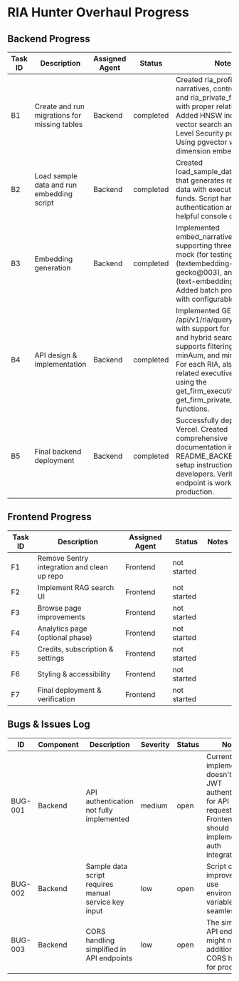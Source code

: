 # RIA Hunter Overhaul Progress

## Backend Progress
| Task ID | Description | Assigned Agent | Status | Notes |
|---|---|---|---|---|
| B1 | Create and run migrations for missing tables | Backend | completed | Created ria_profiles, narratives, control_persons, and ria_private_funds tables with proper relationships. Added HNSW indexes for vector search and Row-Level Security policies. Using pgvector with 384-dimension embeddings. |
| B2 | Load sample data and run embedding script | Backend | completed | Created load_sample_data.py script that generates realistic RIA data with executives and funds. Script handles authentication and provides helpful console output. |
| B3 | Embedding generation | Backend | completed | Implemented embed_narratives_sample.py supporting three modes: mock (for testing), Vertex AI (textembedding-gecko@003), and OpenAI (text-embedding-3-small). Added batch processing with configurable sizes. |
| B4 | API design & implementation | Backend | completed | Implemented GET /api/v1/ria/query endpoint with support for semantic and hybrid search. Endpoint supports filtering by state, minAum, and minVcActivity. For each RIA, also fetches related executives and funds using the get_firm_executives and get_firm_private_funds functions. |
| B5 | Final backend deployment | Backend | completed | Successfully deployed to Vercel. Created comprehensive documentation in README_BACKEND.md with setup instructions for future developers. Verified API endpoint is working in production. |

## Frontend Progress
| Task ID | Description | Assigned Agent | Status | Notes |
|---|---|---|---|---|
| F1 | Remove Sentry integration and clean up repo | Frontend | not started |  |
| F2 | Implement RAG search UI | Frontend | not started |  |
| F3 | Browse page improvements | Frontend | not started |  |
| F4 | Analytics page (optional phase) | Frontend | not started |  |
| F5 | Credits, subscription & settings | Frontend | not started |  |
| F6 | Styling & accessibility | Frontend | not started |  |
| F7 | Final deployment & verification | Frontend | not started |  |

## Bugs & Issues Log
| ID | Component | Description | Severity | Status | Notes |
|---|---|---|---|---|---|
| BUG-001 | Backend | API authentication not fully implemented | medium | open | Current implementation doesn't handle JWT authentication for API requests. Frontend team should implement auth integration. |
| BUG-002 | Backend | Sample data script requires manual service key input | low | open | Script could be improved to use environment variables more seamlessly. |
| BUG-003 | Backend | CORS handling simplified in API endpoints | low | open | The simplified API endpoint might need additional CORS handling for production. |
